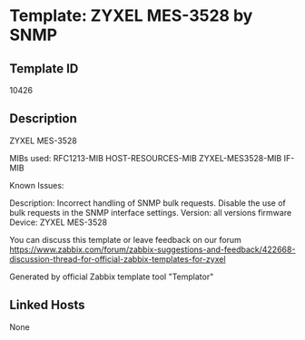 # Template: ZYXEL MES-3528 by SNMP

## Template ID
10426

## Description
ZYXEL MES-3528

MIBs used:
RFC1213-MIB
HOST-RESOURCES-MIB
ZYXEL-MES3528-MIB
IF-MIB

Known Issues:

  Description: Incorrect handling of SNMP bulk requests. Disable the use of bulk requests in the SNMP interface settings.
  Version: all versions firmware
  Device: ZYXEL MES-3528

You can discuss this template or leave feedback on our forum https://www.zabbix.com/forum/zabbix-suggestions-and-feedback/422668-discussion-thread-for-official-zabbix-templates-for-zyxel

Generated by official Zabbix template tool "Templator"

## Linked Hosts
None

